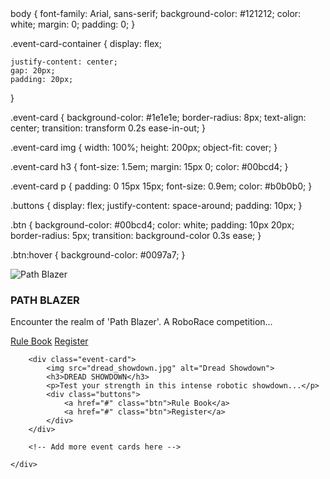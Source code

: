 <!DOCTYPE html>
<html lang="en">
<head>
    <meta charset="UTF-8">
    <meta name="viewport" content="width=device-width, initial-scale=1.0">
    <title>Event Cards</title>
    <link rel="stylesheet" href="styles.css">
 body {
    font-family: Arial, sans-serif;
    background-color: #121212;
    color: white;
    margin: 0;
    padding: 0;
}

.event-card-container {
    display: flex;
    
    justify-content: center;
    gap: 20px;
    padding: 20px;
}

.event-card {
    background-color: #1e1e1e;
    border-radius: 8px;
    text-align: center;
    transition: transform 0.2s ease-in-out;
}




.event-card img {
    width: 100%;
    height: 200px;
    object-fit: cover;
}

.event-card h3 {
    font-size: 1.5em;
    margin: 15px 0;
    color: #00bcd4;
}

.event-card p {
    padding: 0 15px 15px;
    font-size: 0.9em;
    color: #b0b0b0;
}

.buttons {
    display: flex;
    justify-content: space-around;
    padding: 10px;
}

.btn {
     background-color: #00bcd4;
    color: white;
    padding: 10px 20px;
    border-radius: 5px;
    transition: background-color 0.3s ease;
}

.btn:hover {
    background-color: #0097a7;
}
</head>
<body>
    <div class="event-card-container">
        <div class="event-card">
            <img src="path_blazer.jpg" alt="Path Blazer">
            <h3>PATH BLAZER</h3>
            <p>Encounter the realm of 'Path Blazer'. A RoboRace competition...</p>
            <div class="buttons">
                <a href="#" class="btn">Rule Book</a>
                <a href="#" class="btn">Register</a>
            </div>
        </div>
        
        <div class="event-card">
            <img src="dread_showdown.jpg" alt="Dread Showdown">
            <h3>DREAD SHOWDOWN</h3>
            <p>Test your strength in this intense robotic showdown...</p>
            <div class="buttons">
                <a href="#" class="btn">Rule Book</a>
                <a href="#" class="btn">Register</a>
            </div>
        </div>

        <!-- Add more event cards here -->

    </div>
</body>
</html>

